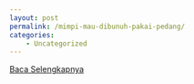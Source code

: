 ```yaml
---
layout: post
permalink: /mimpi-mau-dibunuh-pakai-pedang/
categories:
    - Uncategorized
---
```


[Baca Selengkapnya](/06)